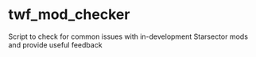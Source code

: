 # twf_mod_checker
Script to check for common issues with in-development Starsector mods and provide useful feedback
